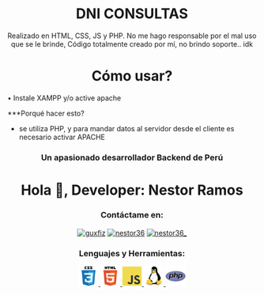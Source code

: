 <h1 align="center">DNI CONSULTAS</h1>
<p align="center">
Realizado en HTML, CSS, JS y PHP. No me hago responsable por el mal uso que se le brinde, Código totalmente creado por mí, no brindo soporte.. idk
</p>

<h1 align="center">Cómo usar?</h1>
<p align="center">

• Instale XAMPP y/o active apache

***Porqué hacer esto?
- se utiliza PHP, y para mandar datos al servidor desde el cliente es necesario activar APACHE

</p>
<h3 align="center">Un apasionado desarrollador Backend de Perú</h3>

<h1 align="center">Hola 👋, Developer: Nestor Ramos</h1>
<h3 align="center">Contáctame en:</h3>
<p align="center">
<a href="https://twitter.com/guxfiz" target="blank"><img align="center" src="https://raw.githubusercontent.com/rahuldkjain/github-profile-readme-generator/master/src/images/icons/Social/twitter.svg" alt="guxfiz" height="30" width="40" /></a>
<a href="https://linkedin.com/in/nestor36" target="blank"><img align="center" src="https://raw.githubusercontent.com/rahuldkjain/github-profile-readme-generator/master/src/images/icons/Social/linked-in-alt.svg" alt="nestor36" height="30" width="40" /></a>
<a href="https://instagram.com/nestor36_" target="blank"><img align="center" src="https://raw.githubusercontent.com/rahuldkjain/github-profile-readme-generator/master/src/images/icons/Social/instagram.svg" alt="nestor36_" height="30" width="40" /></a>
</p>

<h3 align="center">Lenguajes y Herramientas:</h3>
<p align="center"> <a href="https://www.w3schools.com/css/" target="_blank" rel="noreferrer"> <img src="https://raw.githubusercontent.com/devicons/devicon/master/icons/css3/css3-original-wordmark.svg" alt="css3" width="40" height="40"/> </a> <a href="https://www.w3.org/html/" target="_blank" rel="noreferrer"> <img src="https://raw.githubusercontent.com/devicons/devicon/master/icons/html5/html5-original-wordmark.svg" alt="html5" width="40" height="40"/> </a> <a href="https://developer.mozilla.org/en-US/docs/Web/JavaScript" target="_blank" rel="noreferrer"> <img src="https://raw.githubusercontent.com/devicons/devicon/master/icons/javascript/javascript-original.svg" alt="javascript" width="40" height="40"/> </a> <a href="https://www.linux.org/" target="_blank" rel="noreferrer"> <img src="https://raw.githubusercontent.com/devicons/devicon/master/icons/linux/linux-original.svg" alt="linux" width="40" height="40"/> </a> <a href="https://www.php.net" target="_blank" rel="noreferrer"> <img src="https://raw.githubusercontent.com/devicons/devicon/master/icons/php/php-original.svg" alt="php" width="40" height="40"/> </a> </p>
